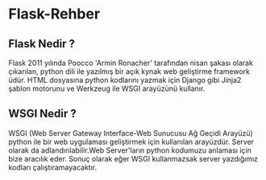 # Flask-Rehber

## Flask Nedir ?

Flask 2011 yılında Poocco 'Armin Ronacher' tarafından nisan şakası olarak çıkarılan, python dili ile yazılmış bir açık kynak web geliştirme framework üdür.
HTML dosyasına python kodlarını yazmak için Django gibi Jinja2 şablon motorunu ve Werkzeug ile WSGI arayüzünü kullanır.

## WSGI Nedir ?

WSGI (Web Server Gateway Interface-Web Sunucusu Ağ Geçidi Arayüzü) python ile bir web uygulaması geliştirmek için kullanılan arayüzdür. Server olarak da adlandırılabilir.Web Server'ların python kodumuzu anlaması için bize aracılık eder. Sonuç olarak eğer WSGI kullanmazsak server yazdığımız kodları çalıştıramayacaktır.

